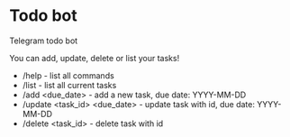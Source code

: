 # Todo bot

Telegram todo bot

You can add, update, delete or list your tasks!

- /help - list all commands
- /list - list all current tasks
- /add <due_date> <task> - add a new task, due date: YYYY-MM-DD
- /update <task_id> <due_date> <task> - update task with id, due date: YYYY-MM-DD
- /delete <task_id> - delete task with id

